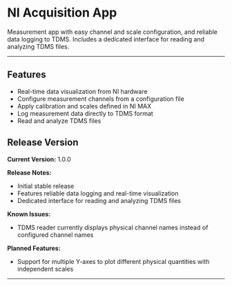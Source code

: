 # NI Acquisition App

Measurement app with easy channel and scale configuration, and reliable data logging to TDMS. Includes a dedicated interface for reading and analyzing TDMS files.

---


## Features

- Real-time data visualization from NI hardware  
- Configure measurement channels from a configuration file  
- Apply calibration and scales defined in NI MAX  
- Log measurement data directly to TDMS format  
- Read and analyze TDMS files


## Release Version

**Current Version:** 1.0.0

**Release Notes:**  
- Initial stable release  
- Features reliable data logging and real-time visualization  
- Dedicated interface for reading and analyzing TDMS files

**Known Issues:**  
- TDMS reader currently displays physical channel names instead of configured channel names

**Planned Features:**  
- Support for multiple Y-axes to plot different physical quantities with independent scales

---

